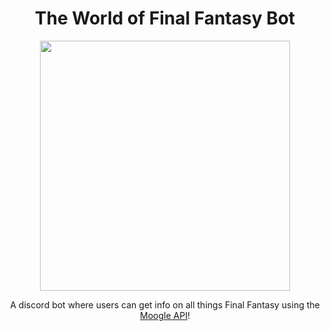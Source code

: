 <h1 align="center">The World of Final Fantasy Bot</h1>

<div align="center">
<img src="https://images-wixmp-ed30a86b8c4ca887773594c2.wixmp.com/f/d1cec3ab-18e2-4db8-a5b6-0e2723694736/d49pmjd-4cb3b02b-81d5-4357-a1f8-d6de1522a9b7.png?token=eyJ0eXAiOiJKV1QiLCJhbGciOiJIUzI1NiJ9.eyJzdWIiOiJ1cm46YXBwOjdlMGQxODg5ODIyNjQzNzNhNWYwZDQxNWVhMGQyNmUwIiwiaXNzIjoidXJuOmFwcDo3ZTBkMTg4OTgyMjY0MzczYTVmMGQ0MTVlYTBkMjZlMCIsIm9iaiI6W1t7InBhdGgiOiJcL2ZcL2QxY2VjM2FiLTE4ZTItNGRiOC1hNWI2LTBlMjcyMzY5NDczNlwvZDQ5cG1qZC00Y2IzYjAyYi04MWQ1LTQzNTctYTFmOC1kNmRlMTUyMmE5YjcucG5nIn1dXSwiYXVkIjpbInVybjpzZXJ2aWNlOmZpbGUuZG93bmxvYWQiXX0.IMNirJYmkZF60MMZOkBEZHHruDayHVg9MSmyg839LG8" width="400px" />
  
  
A discord bot where users can get info on all things Final Fantasy using the <a href="https://github.com/jackfperryjr"> Moogle API</a>!
</div>

